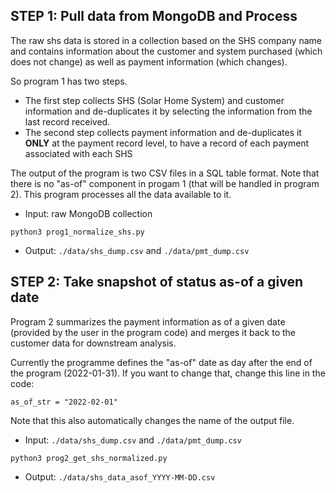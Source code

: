 

## STEP 1: Pull data from MongoDB and Process
 
The raw shs data is stored in a collection based on the SHS company name and contains information about the customer and system purchased (which does not change) as well as payment information (which changes).
 
So program 1 has two steps.  

 - The first step collects SHS (Solar Home System) and customer information and de-duplicates it by selecting the information from the last record received.
 - The second step collects payment information and de-duplicates it **ONLY** at the payment record level, to have a record of each payment associated with each SHS
 
The output of the program is two CSV files in a SQL table format.  Note that there is no "as-of" component in progam 1 (that will be handled in program 2).  This program processes all the data available to it.

 - Input: raw MongoDB collection
 
```
python3 prog1_normalize_shs.py
```

 - Output: `./data/shs_dump.csv` and `./data/pmt_dump.csv`
 
## STEP 2: Take snapshot of status as-of a given date

Program 2 summarizes the payment information as of a given date (provided by the user in the program code) and merges it back to the customer data for downstream analysis.

Currently the programme defines the "as-of" date as day after the end of the program (2022-01-31).  If you want to change that, change this line in the code:

```
as_of_str = "2022-02-01"
```

Note that this also automatically changes the name of the output file.

 - Input: `./data/shs_dump.csv` and `./data/pmt_dump.csv`
 
```
python3 prog2_get_shs_normalized.py
```

 - Output: `./data/shs_data_asof_YYYY-MM-DD.csv`


